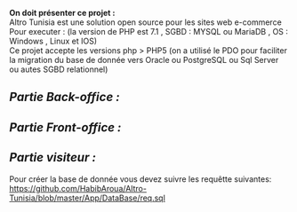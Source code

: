 <b>On doit présenter ce projet :</b> 
<br>
Altro Tunisia est une solution open source pour les sites web e-commerce
Pour executer : (la version de PHP est 7.1 , SGBD : MYSQL ou MariaDB , OS : Windows , Linux et IOS)
<br>
Ce projet accepte les versions php > PHP5 (on a utilisé le PDO pour faciliter la migration du base de donnée vers Oracle ou PostgreSQL ou Sql Server ou autes SGBD relationnel)

<h2><i>Partie Back-office :</i></h2>


<h2><i>Partie Front-office :</i></h2>


<h2><i>Partie visiteur :</i></h2>

Pour créer la base de donnée vous devez suivre les requêtte suivantes:
<br>
https://github.com/HabibAroua/Altro-Tunisia/blob/master/App/DataBase/req.sql

